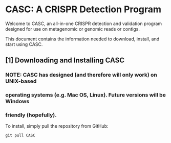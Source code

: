 CASC: A CRISPR Detection Program
================================

Welcome to CASC, an all-in-one CRISPR detection and validation
program designed for use on metagenomic or genomic reads or contigs.

This document contains the information needed to download, install,
and start using CASC.

[1] Downloading and Installing CASC
-----------------------------------

### NOTE: CASC has designed (and therefore will only work) on UNIX-based
### operating systems (e.g. Mac OS, Linux). Future versions will be Windows
### friendly (hopefully).

To install, simply pull the repository from GitHub:

    git pull CASC
